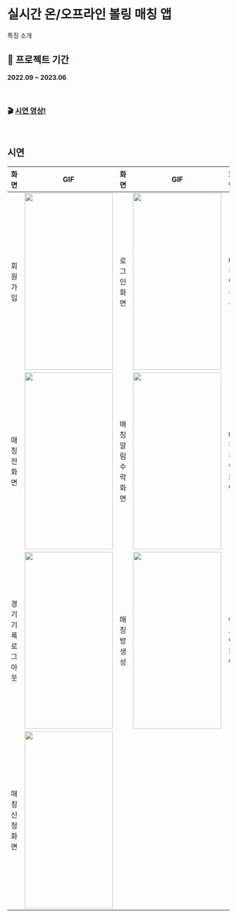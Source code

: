 # 실시간 온/오프라인 볼링 매칭 앱
특징 소개

## 📆 프로젝트 기간
**2022.09 ~ 2023.06**

<br/>

### 🎬 [시연 영상!](https://www.youtube.com/watch?v=KMb2plssIYA&t=13s)

<br/>


## 시연

| 화면            | GIF                                                                                                                                            | 화면             | GIF                                                                                                                                           | 화면                | GIF                                                                                                                                          |
|-----------------|-----------------------------------------------------------------------------------------------------------------------------------------------|----------------|-----------------------------------------------------------------------------------------------------------------------------------------------|-------------------|----------------------------------------------------------------------------------------------------------------------------------------------|
|회원 가입           |<img src="https://github.com/Anwooseong/CapstoneProject-Client/assets/84388081/65039107-92cc-4cac-b278-69bdc684e07c" width="200" height="400"/>|로그인</br>화면    |<img src="https://github.com/Anwooseong/CapstoneProject-Client/assets/84388081/1ccd7162-1d59-4c01-a8e5-7f99f7538eb6" width="200" height="400"/>|매칭방 목록          |<img src="https://github.com/Anwooseong/CapstoneProject-Client/assets/84388081/ef51ed39-3da8-4cae-a496-e66ab12f3dee" width="200" height="400"/>|
|매칭 전 화면         |<img src="https://github.com/Anwooseong/CapstoneProject-Client/assets/84388081/b9781e59-07b5-4199-89b1-8044cc7f6799" width="200" height="400"/>|매칭 알림 수락 화면 |<img src="https://github.com/Anwooseong/CapstoneProject-Client/assets/84388081/238757c3-b263-4d49-844a-27d4c016fae5" width="200" height="400"/>|매칭 진행 화면       |<img src="https://github.com/Anwooseong/CapstoneProject-Client/assets/84388081/47ba6866-a797-463d-a21b-ec31e31046da" width="200" height="400"/> |
|경기기록 로그아웃      |<img src="https://github.com/Anwooseong/CapstoneProject-Client/assets/84388081/66b652a9-c6e7-462b-a79d-8c2ffda65ba1" width="200" height="400"/>|매칭방 생성       |<img src="https://github.com/Anwooseong/CapstoneProject-Client/assets/84388081/28fbec96-392a-42f0-8134-6801a14967e2" width="200" height="400"/>| 어드민 화면         |<img src="https://github.com/Anwooseong/CapstoneProject-Client/assets/84388081/db6310c5-adae-4219-88bd-a9e3eb66490a" width="200" height="400"/>|
|매칭</br>신청</br>화면|<img src="https://github.com/Anwooseong/CapstoneProject-Client/assets/84388081/dcb85b18-3f48-46de-a551-cead3f3fcb8b"  width="200" height="400"/>|

